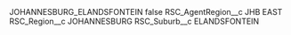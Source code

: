 <?xml version="1.0" encoding="UTF-8"?>
<CustomMetadata xmlns="http://soap.sforce.com/2006/04/metadata" xmlns:xsi="http://www.w3.org/2001/XMLSchema-instance" xmlns:xsd="http://www.w3.org/2001/XMLSchema">
    <label>JOHANNESBURG_ELANDSFONTEIN</label>
    <protected>false</protected>
    <values>
        <field>RSC_AgentRegion__c</field>
        <value xsi:type="xsd:string">JHB EAST</value>
    </values>
    <values>
        <field>RSC_Region__c</field>
        <value xsi:type="xsd:string">JOHANNESBURG</value>
    </values>
    <values>
        <field>RSC_Suburb__c</field>
        <value xsi:type="xsd:string">ELANDSFONTEIN</value>
    </values>
</CustomMetadata>
